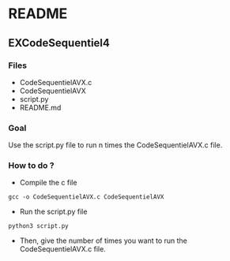 # README

## EXCodeSequentiel4

### Files
* CodeSequentielAVX.c
* CodeSequentielAVX
* script.py
* README.md

### Goal
Use the script.py file to run n times the CodeSequentielAVX.c file. 

### How to do ?

* Compile the c file

``` gcc -o CodeSequentielAVX.c CodeSequentielAVX ```

* Run the script.py file

``` python3 script.py ```

* Then, give the number of times you want to run the CodeSequentielAVX.c file.